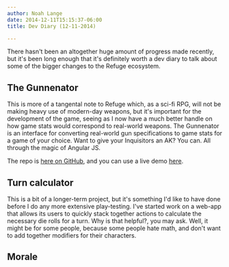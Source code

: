 ```yaml
---
author: Noah Lange
date: 2014-12-11T15:15:37-06:00
title: Dev Diary (12-11-2014)

---
```


There hasn't been an altogether huge amount of progress made recently, but it's been long enough that it's definitely worth a dev diary to talk about some of the bigger changes to the Refuge ecosystem.

## The Gunnenator

This is more of a tangental note to Refuge which, as a sci-fi RPG, will not be making heavy use of modern-day weapons, but it's important for the development of the game, seeing as I now have a much better handle on how game stats would correspond to real-world weapons. The Gunnenator is an interface for converting real-world gun specifications to game stats for a game of your choice. Want to give your Inquisitors an AK? You can. All through the magic of Angular JS.

The repo is [here on GitHub](http://github.com/refugerpg/gunnenator), and you can use a live demo [here](http://noahlange.com/gunnenator).

## Turn calculator

This is a bit of a longer-term project, but it's something I'd like to have done before I do any more extensive play-testing. I've started work on a web-app that allows its users to quickly stack together actions to calculate the necessary die rolls for a turn. Why is that helpful?, you may ask. Well, it might be for some people, because some people hate math, and don't want to add together modifiers for their characters.

## Morale
